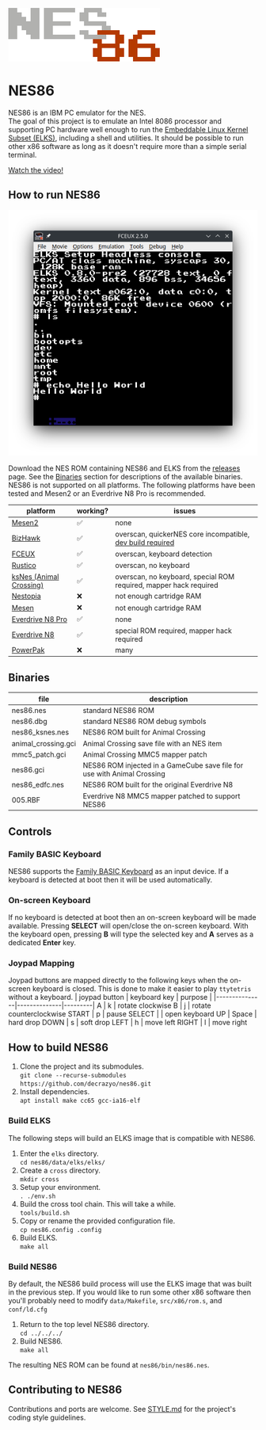 
![NES86 logo](https://github.com/decrazyo/nes86/blob/main/img/nes86.png)

# NES86
NES86 is an IBM PC emulator for the NES.  
The goal of this project is to emulate an Intel 8086 processor and supporting PC hardware
well enough to run the
[Embeddable Linux Kernel Subset (ELKS)](https://github.com/ghaerr/elks),
including a shell and utilities.
It should be possible to run other x86 software
as long as it doesn't require more than a simple serial terminal.

[Watch the video!](https://www.youtube.com/watch?v=OooHTDMUSGY)


## How to run NES86
![FCEUX running NES86](https://github.com/decrazyo/nes86/blob/main/img/fceux.png)

Download the NES ROM containing NES86 and ELKS from the [releases](https://github.com/decrazyo/nes86/releases) page.
See the [Binaries](#binaries) section for descriptions of the available binaries.
NES86 is not supported on all platforms.
The following platforms have been tested and Mesen2 or an Everdrive N8 Pro is recommended.

| platform | working? | issues |
|----------|----------|---------|
| [Mesen2](https://www.mesen.ca/) | ✅ | none |
| [BizHawk](https://tasvideos.org/BizHawk) | ✅ | overscan, quickerNES core incompatible, [dev build required](https://github.com/TASEmulators/BizHawk/actions/runs/14348701120) |
| [FCEUX](https://fceux.com/web/home.html) | ✅ | overscan, keyboard detection |
| [Rustico](https://rustico.reploid.cafe/) | ✅ | overscan, no keyboard |
| [ksNes (Animal Crossing)](https://rustico.reploid.cafe/) | ✅ | overscan, no keyboard, special ROM required, mapper hack required |
| [Nestopia](https://nestopia.sourceforge.net/) | ❌ | not enough cartridge RAM |
| [Mesen](https://www.mesen.ca/oldindex.php) | ❌ | not enough cartridge RAM |
| [Everdrive N8 Pro](https://krikzz.com/our-products/cartridges/everdrive-n8-pro-72pin.html) | ✅ | none |
| [Everdrive N8](https://krikzz.com/our-products/legacy/edn8-72pin.html) | ✅ | special ROM required, mapper hack required |
| [PowerPak](https://www.nesdev.org/wiki/PowerPak) | ❌ | many |


## Binaries
| file | description |
|------|-------------|
| nes86.nes | standard NES86 ROM |
| nes86.dbg | standard NES86 ROM debug symbols |
| nes86_ksnes.nes | NES86 ROM built for Animal Crossing |
| animal_crossing.gci | Animal Crossing save file with an NES item |
| mmc5_patch.gci | Animal Crossing MMC5 mapper patch |
| nes86.gci | NES86 ROM injected in a GameCube save file for use with Animal Crossing |
| nes86_edfc.nes | NES86 ROM built for the original Everdrive N8 |
| 005.RBF | Everdrive N8 MMC5 mapper patched to support NES86 |


## Controls

### Family BASIC Keyboard
NES86 supports the [Family BASIC Keyboard](https://www.nesdev.org/wiki/Family_BASIC_Keyboard) as an input device.
If a keyboard is detected at boot then it will be used automatically.

### On-screen Keyboard
If no keyboard is detected at boot then an on-screen keyboard will be made available.
Pressing **SELECT** will open/close the on-screen keyboard.
With the keyboard open, pressing **B** will type the selected key and **A** serves as a dedicated **Enter** key.

### Joypad Mapping
Joypad buttons are mapped directly to the following keys when the on-screen keyboard is closed.
This is done to make it easier to play `ttytetris` without a keyboard.
| joypad button | keyboard key | purpose |
|---------------|--------------|---------|
A | k | rotate clockwise
B | j | rotate counterclockwise
START | p | pause
SELECT |  | open keyboard
UP | Space | hard drop
DOWN | s | soft drop
LEFT | h | move left
RIGHT | l | move right


## How to build NES86
1. Clone the project and its submodules.  
`git clone --recurse-submodules https://github.com/decrazyo/nes86.git`
2. Install dependencies.  
`apt install make cc65 gcc-ia16-elf`

### Build ELKS
The following steps will build an ELKS image that is compatible with NES86.

 1. Enter the `elks` directory.  
`cd nes86/data/elks/elks/`
 2. Create a `cross` directory.  
`mkdir cross`
 3. Setup your environment.  
`. ./env.sh`  
 4. Build the cross tool chain. This will take a while.  
`tools/build.sh`
 5. Copy or rename the provided configuration file.  
`cp nes86.config .config`
 6. Build ELKS.  
`make all`

### Build NES86
By default, the NES86 build process will use the ELKS image that was built in the previous step.
If you would like to run some other x86 software then you'll probably need to modify
`data/Makefile`, `src/x86/rom.s`, and `conf/ld.cfg`

1. Return to the top level NES86 directory.  
`cd ../../../`
2. Build NES86.  
`make all`

The resulting NES ROM can be found at `nes86/bin/nes86.nes`.

## Contributing to NES86
Contributions and ports are welcome.
See
[STYLE.md](https://github.com/decrazyo/nes86/blob/main/STYLE.md)
for the project's coding style guidelines.
